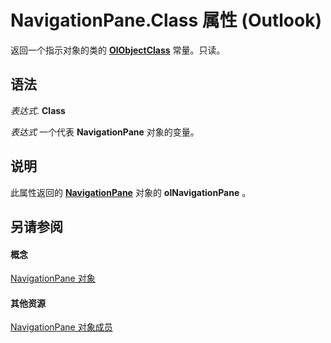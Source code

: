 
# NavigationPane.Class 属性 (Outlook)

返回一个指示对象的类的  **[OlObjectClass](33d724b3-df3c-2a7f-a80f-93b66d96f588.md)** 常量。只读。


## 语法

 _表达式_. **Class**

 _表达式_ 一个代表 **NavigationPane** 对象的变量。


## 说明

此属性返回的 **[NavigationPane](b6538c72-6115-99fc-c926-e0532a747823.md)** 对象的 **olNavigationPane** 。


## 另请参阅


#### 概念


[NavigationPane 对象](b6538c72-6115-99fc-c926-e0532a747823.md)
#### 其他资源


[NavigationPane 对象成员](51660711-1940-cc66-d536-83b86ea25897.md)